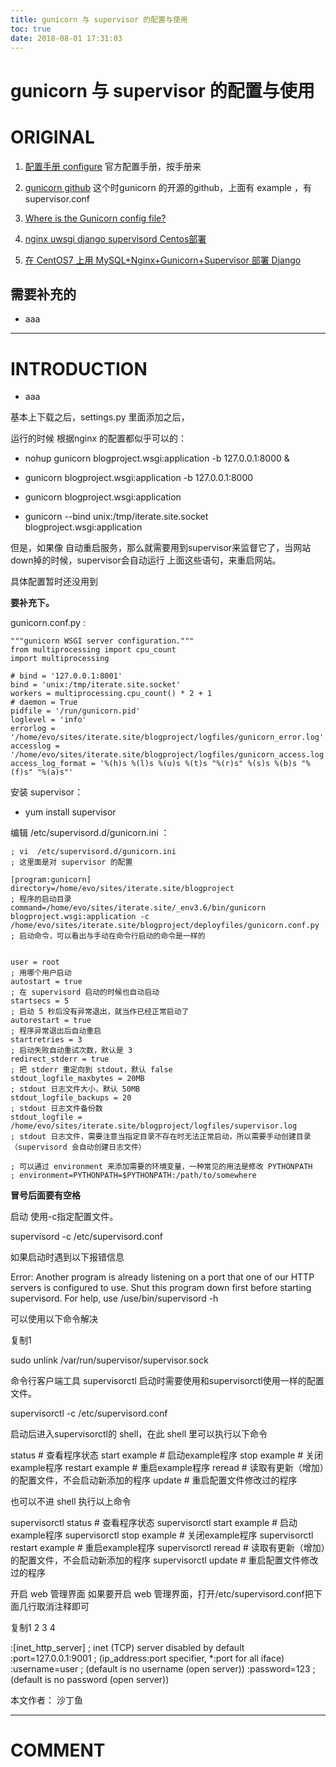 ```yaml
---
title: gunicorn 与 supervisor 的配置与使用
toc: true
date: 2018-08-01 17:31:03
---
```

# gunicorn 与 supervisor 的配置与使用

# ORIGINAL






  1. [配置手册 configure](http://docs.gunicorn.org/en/stable/configure.html) 官方配置手册，按手册来


  2. [gunicorn github](https://github.com/benoitc/gunicorn/blob/master/examples/supervisor.conf) 这个时gunicorn 的开源的github，上面有 example ，有 supervisor.conf


  3. [Where is the Gunicorn config file?](https://stackoverflow.com/questions/12063463/where-is-the-gunicorn-config-file)


  4. [nginx uwsgi django supervisord Centos部署](https://my.oschina.net/u/198124/blog/817335)


  5. [在 CentOS7 上用 MySQL+Nginx+Gunicorn+Supervisor 部署 Django](https://me.iblogc.com/2016/12/08/%E5%9C%A8centos7%E4%BD%BF%E7%94%A8mysql-nginx-gunicorn+supervisor%E9%83%A8%E7%BD%B2django/)




## 需要补充的






  * aaa





* * *





# INTRODUCTION






  * aaa




基本上下载之后，settings.py 里面添加之后，

运行的时候 根据nginx 的配置都似乎可以的：


  * nohup gunicorn blogproject.wsgi:application -b 127.0.0.1:8000 &


  * gunicorn blogproject.wsgi:application -b 127.0.0.1:8000


  * gunicorn blogproject.wsgi:application


  * gunicorn --bind unix:/tmp/iterate.site.socket blogproject.wsgi:application


但是，如果像 自动重启服务，那么就需要用到supervisor来监督它了，当网站down掉的时候，supervisor会自动运行 上面这些语句，来重启网站。

具体配置暂时还没用到

**要补充下。**

gunicorn.conf.py :


    """gunicorn WSGI server configuration."""
    from multiprocessing import cpu_count
    import multiprocessing

    # bind = '127.0.0.1:8001'
    bind = 'unix:/tmp/iterate.site.socket'
    workers = multiprocessing.cpu_count() * 2 + 1
    # daemon = True
    pidfile = '/run/gunicorn.pid'
    loglevel = 'info'
    errorlog = '/home/evo/sites/iterate.site/blogproject/logfiles/gunicorn_error.log'
    accesslog = '/home/evo/sites/iterate.site/blogproject/logfiles/gunicorn_access.log'
    access_log_format = '%(h)s %(l)s %(u)s %(t)s "%(r)s" %(s)s %(b)s "%(f)s" "%(a)s"'









安装 supervisor：




  * yum install supervisor


编辑 /etc/supervisord.d/gunicorn.ini ：


    ; vi  /etc/supervisord.d/gunicorn.ini
    ; 这里面是对 supervisor 的配置

    [program:gunicorn]
    directory=/home/evo/sites/iterate.site/blogproject
    ; 程序的启动目录
    command=/home/evo/sites/iterate.site/_env3.6/bin/gunicorn blogproject.wsgi:application -c /home/evo/sites/iterate.site/blogproject/deployfiles/gunicorn.conf.py
    ; 启动命令，可以看出与手动在命令行启动的命令是一样的


    user = root
    ; 用哪个用户启动
    autostart = true
    ; 在 supervisord 启动的时候也自动启动
    startsecs = 5
    ; 启动 5 秒后没有异常退出，就当作已经正常启动了
    autorestart = true
    ; 程序异常退出后自动重启
    startretries = 3
    ; 启动失败自动重试次数，默认是 3
    redirect_stderr = true
    ; 把 stderr 重定向到 stdout，默认 false
    stdout_logfile_maxbytes = 20MB
    ; stdout 日志文件大小，默认 50MB
    stdout_logfile_backups = 20
    ; stdout 日志文件备份数
    stdout_logfile = /home/evo/sites/iterate.site/blogproject/logfiles/supervisor.log
    ; stdout 日志文件，需要注意当指定目录不存在时无法正常启动，所以需要手动创建目录（supervisord 会自动创建日志文件）

    ; 可以通过 environment 来添加需要的环境变量，一种常见的用法是修改 PYTHONPATH
    ; environment=PYTHONPATH=$PYTHONPATH:/path/to/somewhere




**冒号后面要有空格**

启动
使用-c指定配置文件。

supervisord -c /etc/supervisord.conf



如果启动时遇到以下报错信息



Error: Another program is already listening on a port that one of our HTTP servers is configured to use. Shut this program down first before starting supervisord.
For help, use /use/bin/supervisord -h



可以使用以下命令解决

复制1

sudo unlink /var/run/supervisor/supervisor.sock



命令行客户端工具 supervisorctl
启动时需要使用和supervisorctl使用一样的配置文件。



supervisorctl -c /etc/supervisord.conf



启动后进入supervisorctl的 shell，在此 shell 里可以执行以下命令



status # 查看程序状态
start example # 启动example程序
stop example # 关闭example程序
restart example # 重启example程序
reread # 读取有更新（增加）的配置文件，不会启动新添加的程序
update # 重启配置文件修改过的程序



也可以不进 shell 执行以上命令



supervisorctl status # 查看程序状态
supervisorctl start example # 启动example程序
supervisorctl stop example # 关闭example程序
supervisorctl restart example # 重启example程序
supervisorctl reread # 读取有更新（增加）的配置文件，不会启动新添加的程序
supervisorctl update # 重启配置文件修改过的程序



开启 web 管理界面
如果要开启 web 管理界面，打开/etc/supervisord.conf把下面几行取消注释即可

复制1
2
3
4

:[inet_http_server] ; inet (TCP) server disabled by default
:port=127.0.0.1:9001 ; (ip_address:port specifier, *:port for all iface)
:username=user ; (default is no username (open server))
:password=123 ; (default is no password (open server))

本文作者： 沙丁鱼













* * *





# COMMENT
